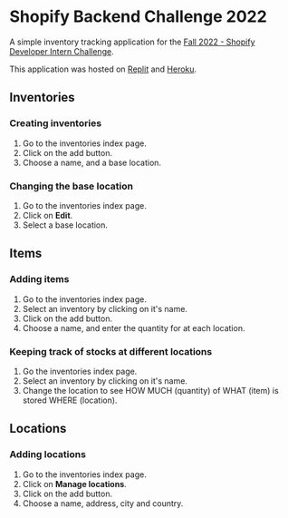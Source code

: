 # Shopify Backend Challenge 2022

A simple inventory tracking application for the [Fall 2022 - Shopify Developer Intern Challenge](https://docs.google.com/document/d/1PoxpoaJymXmFB3iCMhGL6js-ibht7GO_DkCF2elCySU/edit).

This application was hosted on [Replit](https://shopify-backend-challenge-2022.mansakondo.repl.co) and [Heroku](https://shopify-challenge-fall-2022.herokuapp.com/).

## Inventories

### Creating inventories

1. Go to the inventories index page.
2. Click on the add button.
3. Choose a name, and a base location.

### Changing the base location

1. Go to the inventories index page.
2. Click on **Edit**.
3. Select a base location.

## Items

### Adding items

1. Go to the inventories index page.
2. Select an inventory by clicking on it's name.
3. Click on the add button.
4. Choose a name, and enter the quantity for at each location.

### Keeping track of stocks at different locations

1. Go the inventories index page.
2. Select an inventory by clicking on it's name.
2. Change the location to see HOW MUCH (quantity) of WHAT (item) is stored WHERE (location).

## Locations

### Adding locations

1. Go to the inventories index page.
2. Click on **Manage locations**.
3. Click on the add button.
4. Choose a name, address, city and country.


